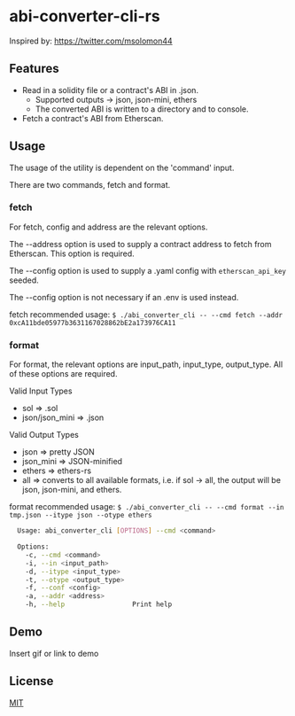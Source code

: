 # abi-converter-cli-rs

Inspired by: https://twitter.com/msolomon44

## Features

- Read in a solidity file or a contract's ABI in .json.
  - Supported outputs -> json, json-mini, ethers
  - The converted ABI is written to a directory and to console.
- Fetch a contract's ABI from Etherscan.


## Usage

The usage of the utility is dependent on the 'command' input.

There are two commands, fetch and format.

### fetch
For fetch, config and address are the relevant options.

The --address option is used to supply a contract address to fetch from Etherscan. This option is required.

The --config option is used to supply a .yaml config with `etherscan_api_key` seeded.

The --config option is not necessary if an .env is used instead.

fetch recommended usage: `$ ./abi_converter_cli -- --cmd fetch --addr 0xcA11bde05977b3631167028862bE2a173976CA11`

### format
For format, the relevant options are input_path, input_type, output_type. All of these options are required.

Valid Input Types
- sol => .sol
- json/json_mini => .json

Valid Output Types
- json => pretty JSON
- json_mini => JSON-minified
- ethers => ethers-rs
- all => converts to all available formats, i.e. if sol -> all, the output will be json, json-mini, and ethers.

format recommended usage: `$ ./abi_converter_cli -- --cmd format --in tmp.json --itype json --otype ethers` 

```bash
  Usage: abi_converter_cli [OPTIONS] --cmd <command>

  Options:
    -c, --cmd <command>
    -i, --in <input_path>
    -d, --itype <input_type>
    -t, --otype <output_type>
    -f, --conf <config>
    -a, --addr <address>
    -h, --help                 Print help
```


## Demo

Insert gif or link to demo


## License

[MIT](https://choosealicense.com/licenses/mit/)
